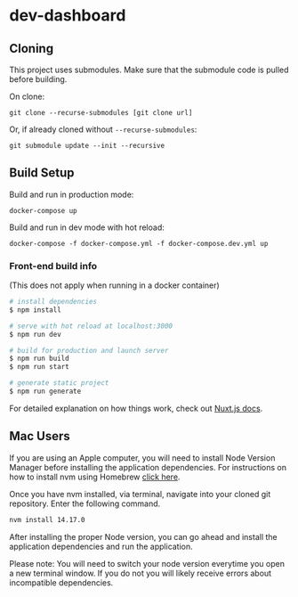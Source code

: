 # dev-dashboard

## Cloning

This project uses submodules. Make sure that the submodule code is pulled before building.

On clone:

```shell
git clone --recurse-submodules [git clone url]
```

Or, if already cloned without `--recurse-submodules`:

```shell
git submodule update --init --recursive
```

## Build Setup

Build and run in production mode:

```shell
docker-compose up
```

Build and run in dev mode with hot reload:

```shell
docker-compose -f docker-compose.yml -f docker-compose.dev.yml up
```

### Front-end build info

(This does not apply when running in a docker container)

```bash
# install dependencies
$ npm install

# serve with hot reload at localhost:3000
$ npm run dev

# build for production and launch server
$ npm run build
$ npm run start

# generate static project
$ npm run generate
```

For detailed explanation on how things work, check out [Nuxt.js docs](https://nuxtjs.org).


## Mac Users 

If you are using an Apple computer, you will need to install Node Version Manager before installing the application dependencies. 
For instructions on how to install nvm using Homebrew [click here](https://github.com/semantics-for-personal-health/heals-dev-dashboard.git).


Once you have nvm installed, via terminal, navigate into your cloned git repository. Enter the following command.

```bash
nvm install 14.17.0
```

After installing the proper Node version, you can go ahead and install the application dependencies and run the application. 

Please note: You will need to switch your node version everytime you open a new terminal window. If you do not you will likely receive errors about incompatible dependencies. 

